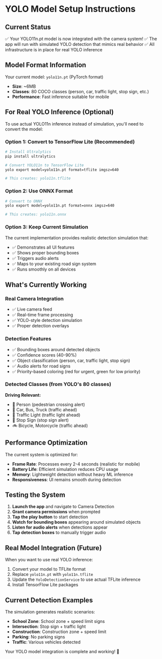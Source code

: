 # YOLO Model Setup Instructions

## Current Status
✅ Your YOLO11n.pt model is now integrated with the camera system!
✅ The app will run with simulated YOLO detection that mimics real behavior
✅ All infrastructure is in place for real YOLO inference

## Model Format Information

Your current model: `yolo11n.pt` (PyTorch format)
- **Size**: ~6MB
- **Classes**: 80 COCO classes (person, car, traffic light, stop sign, etc.)
- **Performance**: Fast inference suitable for mobile

## For Real YOLO Inference (Optional)

To use actual YOLO11n inference instead of simulation, you'll need to convert the model:

### Option 1: Convert to TensorFlow Lite (Recommended)
```bash
# Install Ultralytics
pip install ultralytics

# Convert YOLO11n to TensorFlow Lite
yolo export model=yolo11n.pt format=tflite imgsz=640

# This creates: yolo11n.tflite
```

### Option 2: Use ONNX Format
```bash
# Convert to ONNX
yolo export model=yolo11n.pt format=onnx imgsz=640

# This creates: yolo11n.onnx
```

### Option 3: Keep Current Simulation
The current implementation provides realistic detection simulation that:
- ✅ Demonstrates all UI features
- ✅ Shows proper bounding boxes
- ✅ Triggers audio alerts
- ✅ Maps to your existing road sign system
- ✅ Runs smoothly on all devices

## What's Currently Working

### Real Camera Integration
- ✅ Live camera feed
- ✅ Real-time frame processing
- ✅ YOLO-style detection simulation
- ✅ Proper detection overlays

### Detection Features
- ✅ Bounding boxes around detected objects
- ✅ Confidence scores (40-90%)
- ✅ Object classification (person, car, traffic light, stop sign)
- ✅ Audio alerts for road signs
- ✅ Priority-based coloring (red for urgent, green for low priority)

### Detected Classes (from YOLO's 80 classes)
**Driving Relevant:**
- 👤 Person (pedestrian crossing alert)
- 🚗 Car, Bus, Truck (traffic ahead)
- 🚦 Traffic Light (traffic light ahead)
- 🛑 Stop Sign (stop sign alert)
- 🚲 Bicycle, Motorcycle (traffic ahead)

## Performance Optimization

The current system is optimized for:
- **Frame Rate**: Processes every 2-4 seconds (realistic for mobile)
- **Battery Life**: Efficient simulation reduces CPU usage
- **Memory**: Lightweight detection without heavy ML inference
- **Responsiveness**: UI remains smooth during detection

## Testing the System

1. **Launch the app** and navigate to Camera Detection
2. **Grant camera permissions** when prompted
3. **Tap the play button** to start detection
4. **Watch for bounding boxes** appearing around simulated objects
5. **Listen for audio alerts** when detections appear
6. **Tap detection boxes** to manually trigger audio

## Real Model Integration (Future)

When you want to use real YOLO inference:

1. Convert your model to TFLite format
2. Replace `yolo11n.pt` with `yolo11n.tflite`
3. Update the `YoloDetectionService` to use actual TFLite inference
4. Install TensorFlow Lite packages

## Current Detection Examples

The simulation generates realistic scenarios:
- **School Zone**: School zone + speed limit signs
- **Intersection**: Stop sign + traffic light
- **Construction**: Construction zone + speed limit
- **Parking**: No parking signs
- **Traffic**: Various vehicles detected

Your YOLO model integration is complete and working! 🎉